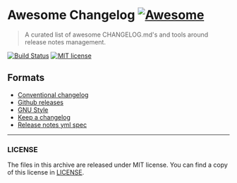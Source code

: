 # Awesome Changelog [![Awesome](https://awesome.re/badge.svg)](https://github.com/sindresorhus/awesome)
> A curated list of awesome CHANGELOG.md's and tools around release notes management.

[![Build Status](https://img.shields.io/travis/release-notes/awesome-changelog.svg)](https://travis-ci.org/release-notes/awesome-changelog)
[![MIT license](https://img.shields.io/github/license/release-notes/awesome-changelog.svg)](LICENSE)

## Formats

* [Conventional changelog](https://github.com/conventional-changelog/conventional-changelog)
* [Github releases](https://help.github.com/en/github/administering-a-repository/creating-releases)
* [GNU Style](https://www.gnu.org/prep/standards/html_node/Style-of-Change-Logs.html)
* [Keep a changelog](keepachangelog.com)
* [Release notes yml spec](https://github.com/release-notes/release-notes-spec)

---

### LICENSE

The files in this archive are released under MIT license.
You can find a copy of this license in [LICENSE](LICENSE).


